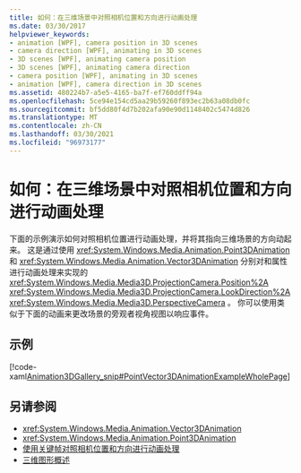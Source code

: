 ```yaml
---
title: 如何：在三维场景中对照相机位置和方向进行动画处理
ms.date: 03/30/2017
helpviewer_keywords:
- animation [WPF], camera position in 3D scenes
- camera direction [WPF], animating in 3D scenes
- 3D scenes [WPF], animating camera position
- 3D scenes [WPF], animating camera direction
- camera position [WPF], animating in 3D scenes
- animation [WPF], camera direction in 3D scenes
ms.assetid: 480224b7-a5e5-4165-ba7f-ef760ddff94a
ms.openlocfilehash: 5ce94e154cd5aa29b59260f893ec2b63a08db0fc
ms.sourcegitcommit: bf5dd80f4d7b202afa90e90d1148402c5474d826
ms.translationtype: MT
ms.contentlocale: zh-CN
ms.lasthandoff: 03/30/2021
ms.locfileid: "96973177"
---
```

# <a name="how-to-animate-camera-position-and-direction-in-a-3d-scene"></a>如何：在三维场景中对照相机位置和方向进行动画处理
下面的示例演示如何对照相机位置进行动画处理，并将其指向三维场景的方向动起来。 这是通过使用 <xref:System.Windows.Media.Animation.Point3DAnimation> 和 <xref:System.Windows.Media.Animation.Vector3DAnimation> 分别对和属性进行动画处理来实现的 <xref:System.Windows.Media.Media3D.ProjectionCamera.Position%2A> <xref:System.Windows.Media.Media3D.ProjectionCamera.LookDirection%2A> <xref:System.Windows.Media.Media3D.PerspectiveCamera> 。 你可以使用类似于下面的动画来更改场景的旁观者视角视图以响应事件。  
  
## <a name="example"></a>示例  
 [!code-xaml[Animation3DGallery_snip#PointVector3DAnimationExampleWholePage](~/samples/snippets/csharp/VS_Snippets_Wpf/Animation3DGallery_snip/CS/PointVector3DAnimationExample.xaml#pointvector3danimationexamplewholepage)]  
  
## <a name="see-also"></a>另请参阅

- <xref:System.Windows.Media.Animation.Vector3DAnimation>
- <xref:System.Windows.Media.Animation.Point3DAnimation>
- [使用关键帧对照相机位置和方向进行动画处理](how-to-animate-camera-position-and-direction-using-key-frames.md)
- [三维图形概述](3-d-graphics-overview.md)
